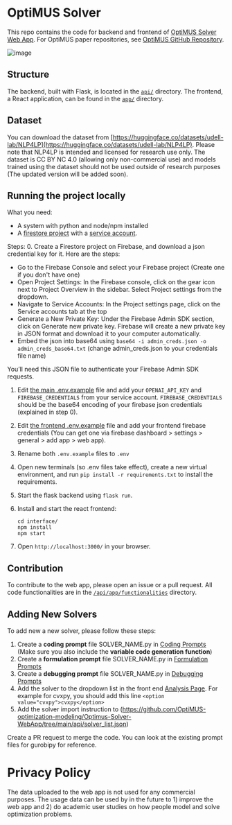# OptiMUS Solver

This repo contains the code for backend and frontend of [OptiMUS Solver Web App](https://optimus-solver.com/). For OptiMUS paper repositories, see [OptiMUS GitHub Repository](https://github.com/teshnizi/OptiMUS).

![image](https://github.com/user-attachments/assets/64837284-6f78-4158-90b3-4dae76e6e426)

## Structure

The backend, built with Flask, is located in the [`api/`](api/) directory. The frontend, a React application, can be found in the [`app/`](app/) directory.

## Dataset

You can download the dataset from [https://huggingface.co/datasets/udell-lab/NLP4LP](https://huggingface.co/datasets/udell-lab/NLP4LP). Please note that NLP4LP is intended and licensed for research use only. The dataset is CC BY NC 4.0 (allowing only non-commercial use) and models trained using the dataset should not be used outside of research purposes (The updated version will be added soon).

## Running the project locally 

What you need:
- A system with python and node/npm installed
- A [firestore project](https://firebase.google.com/docs/firestore/quickstart) with a [service account](https://firebase.google.com/support/guides/service-accounts).

Steps:
0. Create a Firestore project on Firebase, and download a json credential key for it. Here are the steps:
- Go to the Firebase Console and select your Firebase project (Create one if you don't have one)
- Open Project Settings: In the Firebase console, click on the gear icon next to Project Overview in the sidebar. Select Project settings from the dropdown.
- Navigate to Service Accounts: In the Project settings page, click on the Service accounts tab at the top
- Generate a New Private Key: Under the Firebase Admin SDK section, click on Generate new private key. Firebase will create a new private key in JSON format and download it to your computer automatically.
- Embed the json into base64 using `base64 -i admin_creds.json -o admin_creds_base64.txt` (change admin_creds.json to your credentials file name)

You’ll need this JSON file to authenticate your Firebase Admin SDK requests.
1. Edit [the main .env.example](https://github.com/OptiMUS-optimization-modeling/Optimus-Solver-WebApp/blob/main/.env.example) file and add your `OPENAI_API_KEY` and `FIREBASE_CREDENTIALS` from your service account. `FIREBASE_CREDENTIALS` should be the base64 encoding of your firebase json credentials (explained in step 0). 
2. Edit [the frontend .env.example](https://github.com/OptiMUS-optimization-modeling/Optimus-Solver-WebApp/blob/main/interface/.env.example) file and add your frontend firebase credentials (You can get one via firebase dashboard > settings > general > add app > web app).
3. Rename both `.env.example` files to `.env`
4. Open new terminals (so .env files take effect), create a new virtual environment, and run `pip install -r requirements.txt` to install the requirements.
5. Start the flask backend using `flask run`.
6. Install and start the react frontend:

   ```
   cd interface/
   npm install
   npm start
   ```

7. Open `http://localhost:3000/` in your browser.

## Contribution

To contribute to the web app, please open an issue or a pull request. All code functionalities are in the [`/api/app/functionalities`](api/app/functionalities) directory.

## Adding New Solvers

To add new a new solver, please follow these steps:

1. Create a **coding prompt** file SOLVER_NAME.py in [Coding Prompts](https://github.com/OptiMUS-optimization-modeling/Optimus-Solver-WebApp/tree/main/api/app/functionalities/coding/prompts) (Make sure you also include the **variable code generation function**)
2. Create a **formulation prompt** file SOLVER_NAME.py in [Formulation Prompts](https://github.com/OptiMUS-optimization-modeling/Optimus-Solver-WebApp/tree/main/api/app/functionalities/formulation/prompts)
3. Create a **debugging prompt** file SOLVER_NAME.py in [Debugging Prompts](https://github.com/OptiMUS-optimization-modeling/Optimus-Solver-WebApp/tree/main/api/app/functionalities/debugging/prompts)
5. Add the solver to the dropdown list in the front end [Analysis Page](https://github.com/OptiMUS-optimization-modeling/Optimus-Solver-WebApp/blob/main/interface/src/Pages/MainApp/Analysis/AnalysisPage.js). For example for cvxpy, you should add this line  `<option value="cvxpy">cvxpy</option>`
6. Add the solver import instruction to (https://github.com/OptiMUS-optimization-modeling/Optimus-Solver-WebApp/tree/main/api/solver_list.json)

Create a PR request to merge the code. You can look at the existing prompt files for gurobipy for reference. 

# Privacy Policy

The data uploaded to the web app is not used for any commercial purposes. The usage data can be used by in the future to 1) improve the web app and 2) do academic user studies on how people model and solve optimization problems.
